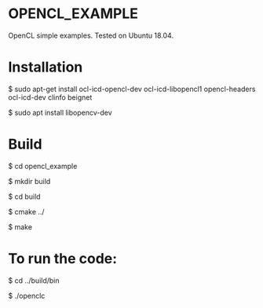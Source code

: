 # OPENCL_EXAMPLE
OpenCL simple examples. Tested on Ubuntu 18.04.

# Installation

$ sudo apt-get install ocl-icd-opencl-dev ocl-icd-libopencl1 opencl-headers ocl-icd-dev clinfo beignet

$ sudo apt install libopencv-dev

# Build

$ cd opencl_example

$ mkdir build

$ cd build

$ cmake ../

$ make

# To run the code:

$ cd ../build/bin

$ ./openclc
